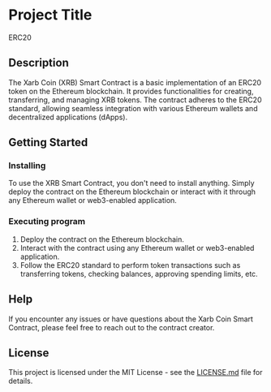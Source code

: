 # Project Title
ERC20
## Description
The Xarb Coin (XRB) Smart Contract is a basic implementation of an ERC20 token on the Ethereum blockchain. It provides functionalities for creating, transferring, and managing XRB tokens. The contract adheres to the ERC20 standard, allowing seamless integration with various Ethereum wallets and decentralized applications (dApps).

## Getting Started

### Installing
To use the XRB Smart Contract, you don't need to install anything. Simply deploy the contract on the Ethereum blockchain or interact with it through any Ethereum wallet or web3-enabled application.

### Executing program
1. Deploy the contract on the Ethereum blockchain.
2. Interact with the contract using any Ethereum wallet or web3-enabled application.
3. Follow the ERC20 standard to perform token transactions such as transferring tokens, checking balances, approving spending limits, etc.

## Help
If you encounter any issues or have questions about the Xarb Coin Smart Contract, please feel free to reach out to the contract creator.

## License
This project is licensed under the MIT License - see the [LICENSE.md](LICENSE.md) file for details.
